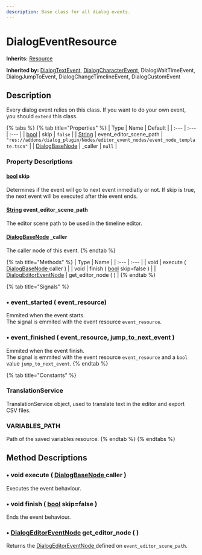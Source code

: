 ```yaml
---
description: Base class for all dialog events.
---
```


# DialogEventResource

**Inherits:** [Resource](https://docs.godotengine.org/es/stable/classes/class_resource.html)

**Inherited by:** [DialogTextEvent](dialogtextevent.md), [DialogCharacterEvent](dialogcharacterevent.md), DialogWaitTimeEvent, DialogJumpToEvent, DialogChangeTimelineEvent, DialogCustomEvent

## Description

Every dialog event relies on this class. If you want to do your own event, you should `extend` this class.

{% tabs %}
{% tab title="Properties" %}
| Type | Name | Default |
| :--- | :--- | :--- |
| [bool](https://docs.godotengine.org/es/stable/classes/class_bool.html) | skip | `false` |
| [String](https://docs.godotengine.org/es/stable/classes/class_string.html) | event\_editor\_scene\_path | `"res://addons/dialog_plugin/Nodes/editor_event_nodes/event_node_template.tscn"` |
| [DialogBaseNode](../../node-class/class_dialog-base-node/) | \_caller | `null` |

### Property Descriptions

#### [bool](https://docs.godotengine.org/es/stable/classes/class_bool.html) skip <a id="property-skip"></a>

Determines if the event will go to next event inmediatly or not. If skip is true, the next event will be executed after thie event ends.



#### [String](https://docs.godotengine.org/es/stable/classes/class_string.html) event\_editor\_scene\_path

The editor scene path to be used in the timeline editor.



#### [DialogBaseNode](../../node-class/class_dialog-base-node/) \_caller

The caller node of this event.
{% endtab %}

{% tab title="Methods" %}
| Type | Name |
| :--- | :--- |
| void | execute \( [DialogBaseNode ](../../node-class/class_dialog-base-node/)caller \) |
| void | finish \( [bool](https://docs.godotengine.org/es/stable/classes/class_bool.html) skip=false \) |
| [DialogEditorEventNode](../../node-class/class_dialog-editor-event-node.md) | get\_editor\_node \( \) |
{% endtab %}

{% tab title="Signals" %}
### •  event\_started \( event\_resource\)

Emmited when the event starts.  
The signal is emmited with the event resource `event_resource`.

### •  event\_finished \( event\_resource, jump\_to\_next\_event \)

Emmited when the event finish.   
The signal is emmited with the event resource `event_resource` and a `bool` value `jump_to_next_event`.
{% endtab %}

{% tab title="Constants" %}
### TranslationService

TranslationService object, used to translate text in the editor and export CSV files.

### VARIABLES\_PATH

Path of the saved variables resource.
{% endtab %}
{% endtabs %}

## Method Descriptions

### •  void  execute \( [DialogBaseNode ](../../node-class/class_dialog-base-node/)caller \)

Executes the event behaviour.

### •  void  finish \(  [bool](https://docs.godotengine.org/es/stable/classes/class_bool.html) skip=false \)

Ends the event behaviour.

### •  [DialogEditorEventNode](../../node-class/class_dialog-editor-event-node.md)  get\_editor\_node \( \)

Returns the [DialogEditorEventNode ](../../node-class/class_dialog-editor-event-node.md)defined on `event_editor_scene_path`.



